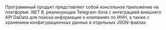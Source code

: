 Программный продукт представляет собой консольное приложение на платформе .NET 8, реализующее Telegram-бота с интеграцией внешнего API DaData для поиска информации о компаниях по ИНН, а также с хранением конфигурационных данных в отдельных JSON-файлах.
